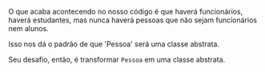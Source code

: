 O que acaba acontecendo no nosso código é que haverá funcionários, haverá estudantes, mas nunca haverá pessoas que não sejam funcionários nem alunos.

Isso nos dá o padrão de que 'Pessoa' será uma classe abstrata.

Seu desafio, então, é transformar `Pessoa` em uma classe abstrata.